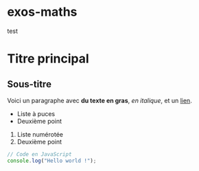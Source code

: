 # exos-maths
test 
# Titre principal

## Sous-titre

Voici un paragraphe avec **du texte en gras**, *en italique*, et un [lien](https://example.com).

- Liste à puces
- Deuxième point

1. Liste numérotée
2. Deuxième point

```js
// Code en JavaScript
console.log("Hello world !");
